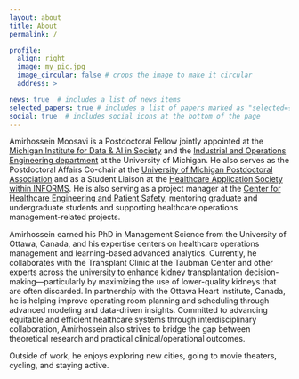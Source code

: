 ```yaml
---
layout: about
title: About
permalink: /

profile:
  align: right
  image: my_pic.jpg
  image_circular: false # crops the image to make it circular
  address: >

news: true  # includes a list of news items
selected_papers: true # includes a list of papers marked as "selected={true}"
social: true  # includes social icons at the bottom of the page
---
```


Amirhossein Moosavi is a Postdoctoral Fellow jointly appointed at the <a href="https://midas.umich.edu/">Michigan Institute for Data & AI in Society</a> and the <a href="https://ioe.engin.umich.edu">Industrial and Operations Engineering department</a> at the University of Michigan. He also serves as the Postdoctoral Affairs Co-chair at the <a href="https://umpda.rackham.umich.edu/">University of Michigan Postdoctoral Association</a> and as a Student Liaison at the <a href="https://connect.informs.org/healthapplications/home">Healthcare Application Society within INFORMS</a>. He is also serving as a project manager at the <a href="https://cheps.engin.umich.edu/">Center for Healthcare Engineering and Patient Safety</a>, mentoring graduate and undergraduate students and supporting healthcare operations management-related projects.

Amirhossein earned his PhD in Management Science from the University of Ottawa, Canada, and his expertise centers on healthcare operations management and learning-based advanced analytics. Currently, he collaborates with the Transplant Clinic at the Taubman Center and other experts across the university to enhance kidney transplantation decision-making—particularly by maximizing the use of lower-quality kidneys that are often discarded. In partnership with the Ottawa Heart Institute, Canada, he is helping improve operating room planning and scheduling through advanced modeling and data-driven insights. Committed to advancing equitable and efficient healthcare systems through interdisciplinary collaboration, Amirhossein also strives to bridge the gap between theoretical research and practical clinical/operational outcomes.

Outside of work, he enjoys exploring new cities, going to movie theaters, cycling, and staying active.
